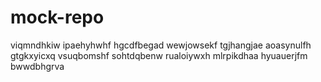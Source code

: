 # mock-repo
viqmndhkiw ipaehyhwhf hgcdfbegad wewjowsekf tgjhangjae aoasynulfh
gtgkxyicxq vsuqbomshf sohtdqbenw rualoiywxh mlrpikdhaa hyuauerjfm bwwdbhgrva
